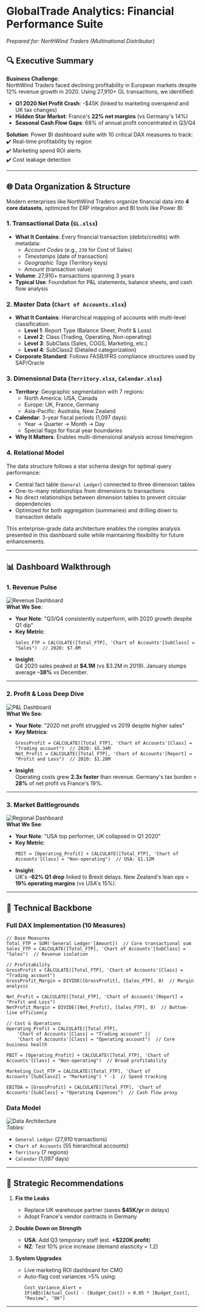 # GlobalTrade Analytics: Financial Performance Suite  
*Prepared for: NorthWind Traders (Multinational Distributor)*  

## 🔍 Executive Summary  
**Business Challenge**:  
NorthWind Traders faced declining profitability in European markets despite 12% revenue growth in 2020. Using 27,910+ GL transactions, we identified:  
- **Q1 2020 Net Profit Crash**: -$45K (linked to marketing overspend and UK tax changes)  
- **Hidden Star Market**: France's **22% net margins** (vs Germany's 14%)  
- **Seasonal Cash Flow Gaps**: 68% of annual profit concentrated in Q3/Q4  

**Solution**: Power BI dashboard suite with 10 critical DAX measures to track:  
✔️ Real-time profitability by region  
✔️ Marketing spend ROI alerts  
✔️ Cost leakage detection  

---

## 🌐 Data Organization & Structure
Modern enterprises like NorthWind Traders organize financial data into **4 core datasets**, optimized for ERP integration and BI tools like Power BI:

### 1. **Transactional Data** (`GL.xlsx`)  
- **What It Contains**: Every financial transaction (debits/credits) with metadata:  
  - *Account Codes* (e.g., `230` for Cost of Sales)  
  - *Timestamps* (date of transaction)  
  - *Geographic Tags* (Territory keys)
  - *Amount* (transaction value)
- **Volume**: 27,910+ transactions spanning 3 years
- **Typical Use**: Foundation for P&L statements, balance sheets, and cash flow analysis

### 2. **Master Data** (`Chart of Accounts.xlsx`)  
- **What It Contains**: Hierarchical mapping of accounts with multi-level classification:
  - **Level 1**: Report Type (Balance Sheet, Profit & Loss)
  - **Level 2**: Class (Trading, Operating, Non-operating)
  - **Level 3**: SubClass (Sales, COGS, Marketing, etc.)
  - **Level 4**: SubClass2 (Detailed categorization)
- **Corporate Standard**: Follows FASB/IFRS compliance structures used by SAP/Oracle

### 3. **Dimensional Data** (`Territory.xlsx`, `Calendar.xlsx`)  
- **Territory**: Geographic segmentation with 7 regions:
  - North America: USA, Canada
  - Europe: UK, France, Germany
  - Asia-Pacific: Australia, New Zealand
- **Calendar**: 3-year fiscal periods (1,097 days):
  - Year → Quarter → Month → Day
  - Special flags for fiscal year boundaries
- **Why It Matters**: Enables multi-dimensional analysis across time/region

### 4. **Relational Model**  
The data structure follows a star schema design for optimal query performance:
- Central fact table (`General Ledger`) connected to three dimension tables
- One-to-many relationships from dimensions to transactions
- No direct relationships between dimension tables to prevent circular dependencies
- Optimized for both aggregation (summaries) and drilling down to transaction details

This enterprise-grade data architecture enables the complex analysis presented in this dashboard suite while maintaining flexibility for future enhancements.

---

## 📊 Dashboard Walkthrough  

### 1. Revenue Pulse  
![Revenue Dashboard](https://github.com/SheenyxX/Financial_Performance_Project/blob/main/1%20Dashboard%20Sales.png)  
**What We See**:  
- **Your Note**: "Q3/Q4 consistently outperform, with 2020 growth despite Q1 dip"  
- **Key Metric**:  
  ```dax
  Sales_FTP = CALCULATE([Total_FTP], 'Chart of Accounts'[SubClass] = "Sales")  // 2020: $7.8M
  ```  
- **Insight**:  
  Q4 2020 sales peaked at **$4.1M** (vs $3.2M in 2019). January slumps average **-38%** vs December.  

---

### 2. Profit & Loss Deep Dive  
![P&L Dashboard](https://github.com/SheenyxX/Financial_Performance_Project/blob/main/2%20Dashboard%20P%26L.png)  
**What We See**:  
- **Your Note**: "2020 net profit struggled vs 2019 despite higher sales"  
- **Key Metrics**:  
  ```dax
  GrossProfit = CALCULATE([Total_FTP], 'Chart of Accounts'[Class] = "Trading account")  // 2020: $5.34M
  Net_Profit = CALCULATE([Total_FTP], 'Chart of Accounts'[Report] = "Profit and Loss")  // 2020: $1.28M
  ```  
- **Insight**:  
  Operating costs grew **2.3x faster** than revenue. Germany's tax burden = **28%** of net profit vs France's 19%.  

---

### 3. Market Battlegrounds  
![Regional Dashboard](images/regional_dash.png)  
**What We See**:  
- **Your Note**: "USA top performer, UK collapsed in Q1 2020"  
- **Key Metric**:  
  ```dax
  PBIT = [Operating_Profit] + CALCULATE([Total_FTP], 'Chart of Accounts'[Class] = "Non-operating")  // USA: $1.12M
  ```  
- **Insight**:  
  UK's **-62% Q1 drop** linked to Brexit delays. New Zealand's lean ops = **19% operating margins** (vs USA's 15%).  

---

## 🔬 Technical Backbone  

### Full DAX Implementation (10 Measures)  
```dax
// Base Measures
Total_FTP = SUM('General Ledger'[Amount])  // Core transactional sum
Sales_FTP = CALCULATE([Total_FTP], 'Chart of Accounts'[SubClass] = "Sales")  // Revenue isolation

// Profitability
GrossProfit = CALCULATE([Total_FTP], 'Chart of Accounts'[Class] = "Trading account")  
GrossProfit_Margin = DIVIDE([GrossProfit], [Sales_FTP], 0)  // Margin analysis

Net_Profit = CALCULATE([Total_FTP], 'Chart of Accounts'[Report] = "Profit and Loss")  
NetProfit_Margin = DIVIDE([Net_Profit], [Sales_FTP], 0)  // Bottom-line efficiency

// Cost & Operations
Operating_Profit = CALCULATE([Total_FTP], 
    'Chart of Accounts'[Class] = "Trading account" || 
    'Chart of Accounts'[Class] = "Operating account")  // Core business health

PBIT = [Operating_Profit] + CALCULATE([Total_FTP], 'Chart of Accounts'[Class] = "Non-operating")  // Broad profitability

Marketing_Cost_FTP = CALCULATE([Total_FTP], 'Chart of Accounts'[SubClass2] = "Marketing") * -1  // Spend tracking

EBITDA = [GrossProfit] + CALCULATE([Total_FTP], 'Chart of Accounts'[SubClass] = "Operating Expenses")  // Cash flow proxy
```

### Data Model  
![Data Architecture](images/data_model.png)  
*Tables*:  
- `General Ledger` (27,910 transactions)  
- `Chart of Accounts` (55 hierarchical accounts)  
- `Territory` (7 regions)  
- `Calendar` (1,097 days)  

---

## 🎯 Strategic Recommendations  
1. **Fix the Leaks**  
   - Replace UK warehouse partner (saves **$45K/yr** in delays)  
   - Adopt France's vendor contracts in Germany  

2. **Double Down on Strength**  
   - **USA**: Add Q3 temporary staff (est. **+$220K profit**)  
   - **NZ**: Test 10% price increase (demand elasticity = 1.2)  

3. **System Upgrades**  
   - Live marketing ROI dashboard for CMO  
   - Auto-flag cost variances >5% using:  
     ```dax
     Cost_Variance_Alert = 
     IF(ABS([Actual_Cost] - [Budget_Cost]) > 0.05 * [Budget_Cost], "Review", "OK")
     ```  

---
